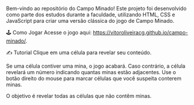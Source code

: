 Bem-vindo ao repositório do Campo Minado!
Este projeto foi desenvolvido como parte dos estudos durante a faculdade,
utilizando HTML, CSS e JavaScript para criar uma versão clássica do jogo de Campo Minado.

🕹️ Como Jogar
Acesse o jogo aqui: https://vitoroliveiracg.github.io/campo-minado/.

✍ Tutorial
Clique em uma célula para revelar seu conteúdo.

Se uma célula contiver uma mina, o jogo acabará.
Caso contrário, a célula revelará um número indicando quantas minas estão adjacentes.
Use o botão direito do mouse para marcar células que você suspeita conterem minas.

O objetivo é revelar todas as células que não contêm minas.
